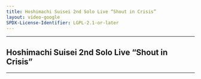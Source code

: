 ```yaml
---
title: Hoshimachi Suisei 2nd Solo Live “Shout in Crisis”
layout: video-google
SPDX-License-Identifier: LGPL-2.1-or-later
---
```


---

## Hoshimachi Suisei 2nd Solo Live “Shout in Crisis”

<div class="container">
  <video-js id="my-video" class="vjs-fluid vjs-layout-medium" controls preload="auto" poster="https://xx58j-my.sharepoint.com/:i:/g/personal/akunanime_xx58j_onmicrosoft_com/EaIHPS5oEctBrl2Wqx-pPH0B0l1DiDDg0Fl_WGLfnEnNbQ?download=1">
    <source src="https://xx58j-my.sharepoint.com/:v:/g/personal/peekaboo_xx58j_onmicrosoft_com/EZk2z0CZ-KZNqI0N-smRTvQBth-F_AXTInZ9DU0WHBPAPQ?download=1" type="video/mp4"/>
  </video-js>
</div>

---
